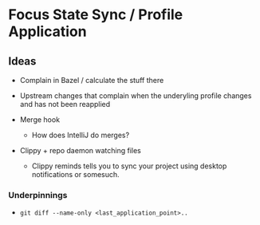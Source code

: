# Focus State Sync / Profile Application


## Ideas

- Complain in Bazel / calculate the stuff there

- Upstream changes that complain when the underyling profile changes and has not been reapplied

- Merge hook
	- How does IntelliJ do merges?
- Clippy + repo daemon watching files
	- Clippy reminds tells you to sync your project using desktop notifications or somesuch.

### Underpinnings
- `git diff --name-only <last_application_point>..`

